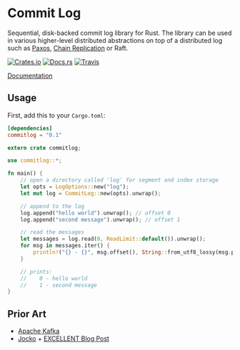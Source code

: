 # Commit Log

Sequential, disk-backed commit log library for Rust. The library can be used in various higher-level distributed abstractions on top of a distributed log such as [Paxos](https://github.com/zowens/paxos-rs), [Chain Replication](https://github.com/zowens/chain-replication) or Raft.

[![Crates.io](https://img.shields.io/crates/v/commitlog.svg?maxAge=2592000)](https://crates.io/crates/commitlog)
[![Docs.rs](https://docs.rs/commitlog/badge.svg)](https://docs.rs/commitlog/)
[![Travis](https://travis-ci.org/zowens/commitlog.svg?branch=master)](https://travis-ci.org/zowens/commitlog/)

[Documentation](https://docs.rs/commitlog/)


## Usage

First, add this to your `Cargo.toml`:

```toml
[dependencies]
commitlog = "0.1"
```

```rust
extern crate commitlog;

use commitlog::*;

fn main() {
    // open a directory called 'log' for segment and index storage
    let opts = LogOptions::new("log");
    let mut log = CommitLog::new(opts).unwrap();

    // append to the log
    log.append("hello world").unwrap(); // offset 0
    log.append("second message").unwrap(); // offset 1

    // read the messages
    let messages = log.read(0, ReadLimit::default()).unwrap();
    for msg in messages.iter() {
        println!("{} - {}", msg.offset(), String::from_utf8_lossy(msg.payload()));
    }

    // prints:
    //    0 - hello world
    //    1 - second message
}

```

## Prior Art
* [Apache Kafka](https://kafka.apache.org/)
* [Jocko](https://github.com/travisjeffery/jocko) + [EXCELLENT Blog Post](https://medium.com/the-hoard/how-kafkas-storage-internals-work-3a29b02e026)
